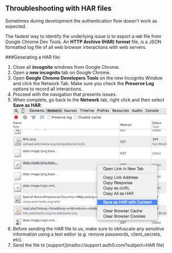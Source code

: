 ## Throubleshooting with HAR files

Sometimes during development the authentication flow doesn't work as expected.

The fastest way to identify the underlying issue is to export a `HAR` file from Google Chrome Dev Tools. An **HTTP Archive (HAR) format** file, is a JSON formatted log file of all web browser interactions with web servers.

###Generating a HAR file:

1.  Close all __incognito__ windows from Google Chrome.
2.  Open a __new incognito__ tab on Google Chrome.
3.  Open __Google Chrome Developers Tools__ on the new Incognito Window and click the Network Tab. Make sure you check the __Preserve Log__ options to record all interactions.
4.  Proceed with the navigation that presents issues.
5.  When complete, go back to the __Network__ tab, right click and then select **Save as HAR**: ![docs/img/ss-2015-01-19T11-32-15.png](../media/articles/har/ss-2015-01-19T11-32-15.png)
6.  Before sending the HAR file to us, make sure to obfuscate any sensitive information using a text editor (e.g. remove passwords, client_secrets, etc).
7.  Send the file to [support](mailto://support.auth0.com?subject=HAR file)